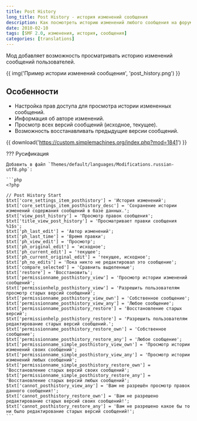 ```yaml
---
title: Post History
long_title: Post History - история изменений сообщения
description: Как посмотреть историю изменений любого сообщения на форуме.
date: 2010-02-10
tags: [SMF 2.0, изменения, история, сообщения]
categories: [translations]
---
```


Мод добавляет возможность просматривать историю изменений сообщений пользователей.

<!-- more -->

{{ img('Пример истории изменений сообщения', 'post_history.png') }}

## Особенности

- Настройка прав доступа для просмотра истории измененных сообщений.
- Информация об авторе изменений.
- Просмотр всех версий сообщений (исходное, текущее).
- Возможность восстанавливать предыдущие версии сообщений.

{{ download('https://custom.simplemachines.org/index.php?mod=1841') }}

??? Русификация

    Добавить в файл `Themes/default/languages/Modifications.russian-utf8.php`:

    ```php
    <?php

    // Post History Start
    $txt['core_settings_item_posthistory'] = 'История изменений';
    $txt['core_settings_item_posthistory_desc'] = 'Сохранение истории изменений содержания сообщений в базе данных.';
    $txt['view_post_history'] = 'Просмотр правок сообщения';
    $txt['title_view_post_history'] = 'Просматривает правки сообщения %1$s';
    $txt['ph_last_edit'] = 'Автор изменений';
    $txt['ph_last_time'] = 'Время правки';
    $txt['ph_view_edit'] = 'Просмотр';
    $txt['ph_original_edit'] = 'исходное';
    $txt['ph_current_edit'] = 'текущее';
    $txt['ph_current_original_edit'] = 'текущее, исходное';
    $txt['ph_no_edits'] = 'Пока никто не редактировал это сообщение';
    $txt['compare_selected'] = 'Сравнить выделенные';
    $txt['restore'] = 'Восстановить';
    $txt['permissionname_posthistory_view'] = 'Просмотр истории изменений сообщений';
    $txt['permissionhelp_posthistory_view'] = 'Разрешить пользователям просмотр старых версий сообщений';
    $txt['permissionname_posthistory_view_own'] = 'Собственное сообщение';
    $txt['permissionname_posthistory_view_any'] = 'Любое сообщение';
    $txt['permissionname_posthistory_restore'] = 'Восстановление старых версий';
    $txt['permissionhelp_posthistory_restore'] = 'Разрешить пользователям редактирование старых версий сообщений.';
    $txt['permissionname_posthistory_restore_own'] = 'Собственное сообщение';
    $txt['permissionname_posthistory_restore_any'] = 'Любое сообщение';
    $txt['permissionname_simple_posthistory_view_own'] = 'Просмотр истории изменений своих сообщений';
    $txt['permissionname_simple_posthistory_view_any'] = 'Просмотр истории изменений любых сообщений';
    $txt['permissionname_simple_posthistory_restore_own'] = 'Восстановление старых версий своих сообщений';
    $txt['permissionname_simple_posthistory_restore_any'] = 'Восстановление старых версий любых сообщений';
    $txt['cannot_posthistory_view_any'] = 'Вам не разрешён просмотр правок данного сообщения!';
    $txt['cannot_posthistory_restore_own'] = 'Вам не разрешено редактирование старых версий своих сообщений!';
    $txt['cannot_posthistory_restore_any'] = 'Вам не разрешено какое бы то ни было редактирование старых версий сообщений!';
    ```
